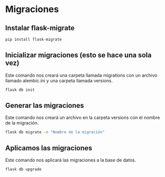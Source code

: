 # Migraciones

## Instalar flask-migrate

```bash
pip install flask-migrate
```

## Inicializar migraciones (esto se hace una sola vez)

Este comando nos creará una carpeta llamada migrations con un archivo llamado alembic.ini y una carpeta llamada versions.

```bash
flask db init
```

## Generar las migraciones

Este comando nos creará un archivo en la carpeta versions con el nombre de la migración.

```bash
flask db migrate -m "Nombre de la migración"
```

## Aplicamos las migraciones 

Este comando nos aplicará las migraciones a la base de datos.

```bash
flask db upgrade
```